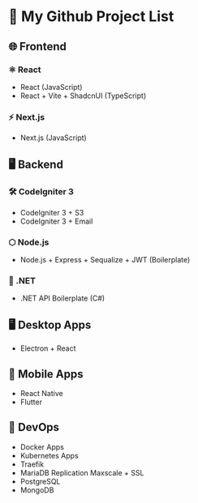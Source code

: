 # 🔧 My Github Project List

## 🌐 Frontend

### ⚛️ React
- React (JavaScript)
- React + Vite + ShadcnUI (TypeScript)

### ⚡ Next.js
- Next.js (JavaScript)

## 🖥️ Backend

### 🛠️ CodeIgniter 3
- CodeIgniter 3 + S3
- CodeIgniter 3 + Email

### ⬡ Node.js
- Node.js + Express + Sequalize + JWT (Boilerplate)

### 💠 .NET
- .NET API Boilerplate (C#)

## 🖥️ Desktop Apps

- Electron + React

## 📱 Mobile Apps

- React Native
- Flutter

## 🚀 DevOps

- Docker Apps
- Kubernetes Apps
- Traefik
- MariaDB Replication Maxscale + SSL
- PostgreSQL
- MongoDB
